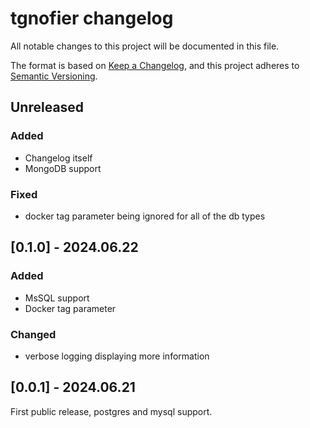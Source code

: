 # tgnofier changelog

All notable changes to this project will be documented in this file.

The format is based on [Keep a Changelog](https://keepachangelog.com/en/1.1.0/),
and this project adheres to [Semantic Versioning](https://semver.org/spec/v2.0.0.html).

## Unreleased
### Added
- Changelog itself
- MongoDB support
### Fixed
- docker tag parameter being ignored for all of the db types

## [0.1.0] - 2024.06.22
### Added
- MsSQL support
- Docker tag parameter
### Changed
- verbose logging displaying more information

## [0.0.1] - 2024.06.21
First public release, postgres and mysql support.